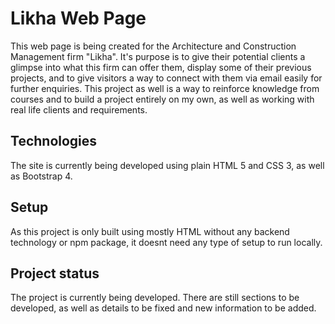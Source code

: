 # Likha Web Page

This web page is being created for the Architecture and Construction Management firm "Likha". It's purpose is to give their potential clients a glimpse into what this firm can offer them, display some of their previous projects, and to give visitors a way to connect with them via email easily for further enquiries.
This project as well is a way to reinforce knowledge from courses and to build a project entirely on my own, as well as working with real life clients and requirements.

## Technologies

The site is currently being developed using plain HTML 5 and CSS 3, as well as Bootstrap 4.

## Setup

As this project is only built using mostly HTML without any backend technology or npm package, it doesnt need any type of setup to run locally.

## Project status

The project is currently being developed. There are still sections to be developed, as well as details to be fixed and new information to be added.



